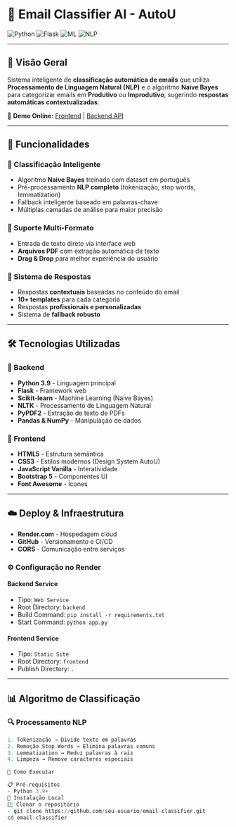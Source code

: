 # 📧 Email Classifier AI - AutoU

![Python](https://img.shields.io/badge/Python-3.9-blue.svg)
![Flask](https://img.shields.io/badge/Flask-2.3-green.svg)
![ML](https://img.shields.io/badge/ML-Naive%20Bayes-orange.svg)
![NLP](https://img.shields.io/badge/NLP-Scikit--learn-lightblue.svg)

---

## 🚀 Visão Geral

Sistema inteligente de **classificação automática de emails** que utiliza **Processamento de Linguagem Natural (NLP)** e o algoritmo **Naive Bayes** para categorizar emails em **Produtivo** ou **Improdutivo**, sugerindo **respostas automáticas contextualizadas**.

🔗 **Demo Online:** [Frontend](#) | [Backend API](#)

---

## 🎯 Funcionalidades

### 🤖 Classificação Inteligente
- Algoritmo **Naive Bayes** treinado com dataset em português  
- Pré-processamento **NLP completo** (tokenização, stop words, lemmatization)  
- Fallback inteligente baseado em palavras-chave  
- Múltiplas camadas de análise para maior precisão  

### 📄 Suporte Multi-Formato
- Entrada de texto direto via interface web  
- **Arquivos PDF** com extração automática de texto  
- **Drag & Drop** para melhor experiência do usuário  

### 💬 Sistema de Respostas
- Respostas **contextuais** baseadas no conteúdo do email  
- **10+ templates** para cada categoria  
- Respostas **profissionais e personalizadas**  
- Sistema de **fallback robusto**  

---

## 🛠️ Tecnologias Utilizadas

### 🔧 Backend
- **Python 3.9** - Linguagem principal  
- **Flask** - Framework web  
- **Scikit-learn** - Machine Learning (Naive Bayes)  
- **NLTK** - Processamento de Linguagem Natural  
- **PyPDF2** - Extração de texto de PDFs  
- **Pandas & NumPy** - Manipulação de dados  

### 🎨 Frontend
- **HTML5** - Estrutura semântica  
- **CSS3** - Estilos modernos (Design System AutoU)  
- **JavaScript Vanilla** - Interatividade  
- **Bootstrap 5** - Componentes UI  
- **Font Awesome** - Ícones  

---

## ☁️ Deploy & Infraestrutura

- **Render.com** - Hospedagem cloud  
- **GitHub** - Versionamento e CI/CD  
- **CORS** - Comunicação entre serviços  

### ⚙️ Configuração no Render

#### Backend Service
- Tipo: `Web Service`  
- Root Directory: `backend`  
- Build Command: `pip install -r requirements.txt`  
- Start Command: `python app.py`  

#### Frontend Service
- Tipo: `Static Site`  
- Root Directory: `frontend`  
- Publish Directory: `.`  

---

## 📊 Algoritmo de Classificação

### 🔍 Processamento NLP
```python
1. Tokenização → Divide texto em palavras  
2. Remoção Stop Words → Elimina palavras comuns  
3. Lemmatization → Reduz palavras à raiz  
4. Limpeza → Remove caracteres especiais

🚀 Como Executar

📋 Pré-requisitos
- Python 3.9+
🔧 Instalação Local
1️⃣ Clonar o repositório
- git clone https://github.com/seu-usuario/email-classifier.git
cd email-classifier


